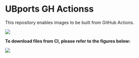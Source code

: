 # UBports GH Actionss
This repository enables images to be built from GitHub Actions.

![](https://github.com/ubuntu-touch-clover/ubports-ci/workflows/Build%20System%20Image/badge.svg)

**To download files from CI, please refer to the figures below:**

![](https://github.com/ubports-lavender/ubports-ci/raw/master/images/Screenshot_20200114_024916.png)
